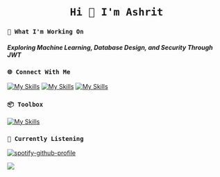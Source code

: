 # <h1 align="center">```Hi 👋 I'm Ashrit```</h1>

### ```🤔 What I'm Working On```

<h5>Exploring Machine Learning, Database Design, and Security Through JWT</h5>

### ```🌐 Connect With Me ```

[![My Skills](https://skillicons.dev/icons?i=linkedin)](https://www.linkedin.com/in/ashritramanala/)
[![My Skills](https://skillicons.dev/icons?i=gmail)](mailto:ashritramanala@yahoo.com)
[![My Skills](https://skillicons.dev/icons?i=devto)](https://ashrit-portfolio.vercel.app/)

### ```📦 Toolbox``` 

[![My Skills](https://skillicons.dev/icons?i=js,ts,java,python,r,cpp,react,nextjs,nodejs,express,vite,spring,flask,mongodb,firebase,postgres,docker,sklearn,tensorflow,tailwind,materialui,jest,postman,git,vercel,figma)](https://skillicons.dev)

### ```🎵 Currently Listening```

[![spotify-github-profile](https://spotify-github-profile.kittinanx.com/api/view?uid=h63k3lvoyne3svlb3fnxgzmoc&cover_image=true&theme=natemoo-re&show_offline=true&background_color=000000&interchange=false&bar_color=39db54&bar_color_cover=true)](https://spotify-github-profile.kittinanx.com/api/view?uid=h63k3lvoyne3svlb3fnxgzmoc&redirect=true)

![](https://komarev.com/ghpvc/?username=ashrit-ram-anala)





